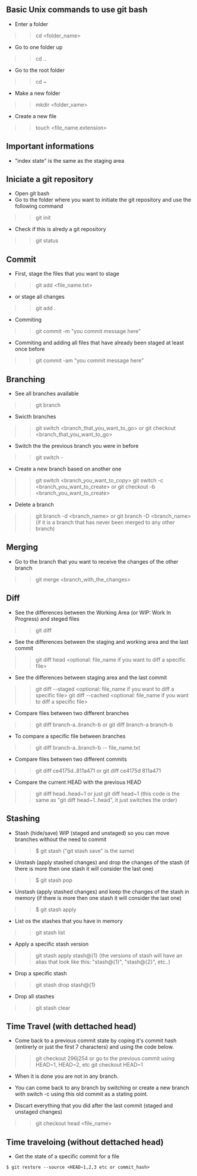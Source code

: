 ## Basic Unix commands to use git bash
- Enter a folder
>> cd <folder_name>

- Go to one folder up
>> cd ..

- Go to the root folder
>> cd \~

- Make a new folder
>> mkdir <folder_vame>

- Create a new file
>> touch <file_name.extension>

## Important informations
- "index state" is the same as the staging area


## Iniciate a git repository

- Open git bash
- Go to the folder where you want to initiate the git repository and use the following command
>> git init

- Check if this is alredy a git repository
>> git status

## Commit

- First, stage the files that you want to stage
>> git add <file_name.txt>

- or stage all changes
>> git add .

- Commiting
>> git commit -m "you commit message here"
- Commiting and adding all files that have already been staged at least once before
>> git commit -am "you commit message here" 

## Branching

- See all branches available
>> git branch

- Swicth branches
>> git switch <branch_that_you_want_to_go>
or
>> git checkout <branch_that_you_want_to_go>

- Switch the the previous branch you were in before
>> git switch -

- Create a new branch based on another one
>> git switch <branch_you_want_to_copy>
>> git switch -c <branch_you_want_to_create>
or
>> git checkout -b <branch_you_want_to_create>

- Delete a branch
>> git branch -d <branch_name>
or
>> git branch -D <branch_name> (if it is a branch that has never been merged to any other branch)


## Merging

- Go to the branch that you want to receive the changes of the other branch
>> git merge <branch_with_the_changes>


## Diff

- See the differences between the Working Area (or WIP: Work In Progress) and steged files
>> git diff

- See the differences between the staging and working area and the last commit
>> git diff head <optional: file_name if you want to diff a specific file>

- See the differences between staging area and the last commit
>> git diff --staged <optional: file_name if you want to diff a specific file>
>> git diff --cached <optional: file_name if you want to diff a specific file>

- Compare files between two different branches
>> git diff branch-a..branch-b
or
>> git diff branch-a branch-b
- To compare a specific file between branches
>> git diff branch-a..branch-b -- file_name.txt


- Compare files between two different commits
>> git diff ce4175d..811a471
or
>> git diff ce4175d  811a471

- Compare the current HEAD with the previous HEAD
>> git diff head..head\~1
or just
>> git diff head\~1 (this code is the same as "git diff head~1..head", it just switches the order)

## Stashing
- Stash (hide/save) WIP (staged and unstaged) so you can move branches without the need to commit
>> $ git stash ("git stash save" is the same)

- Unstash (apply stashed changes) and drop the changes of the stash (if there is more then one stash it will consider the last one)
>> $ git stash pop

- Unstash (apply stashed changes) and keep the changes of the stash in memory (if there is more then one stash it will consider the last one)
>> $ git stash apply

- List os the stashes that you have in memory
>> git stash list

- Apply a specific stash version
>> git stash apply stash@{1} (the versions of stash will have an alias that look like this: "stash@{1}", "stash@{2}", etc..)

- Drop a specific stash
>> git stash drop stash@{1}

- Drop all stashes
>> git stash clear

## Time Travel (with dettached head)

- Come back to a previous commit state by coping it's commit hash (entirerly or just the first 7 characters) and using the code below.
>> git checkout 296j254
or go to the previous commit using HEAD\~1, HEAD\~2, etc
>> git checkout HEAD\~1
  - When it is done you are not in any branch.
  - You can come back to any branch by switching or create a new branch with switch -c using this old commit as a stating point.

- Discart everything that you did after the last commit (staged and unstaged changes)
>> git checkout head <file_name>

## Time traveloing (without dettached head)
- Get the state of a specific commit for a file
````
$ git restore --source <HEAD~1,2,3 etc or commit_hash>
````
